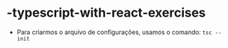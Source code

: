 # -typescript-with-react-exercises

- Para criarmos o arquivo de configurações, usamos o comando: `tsc --init`
